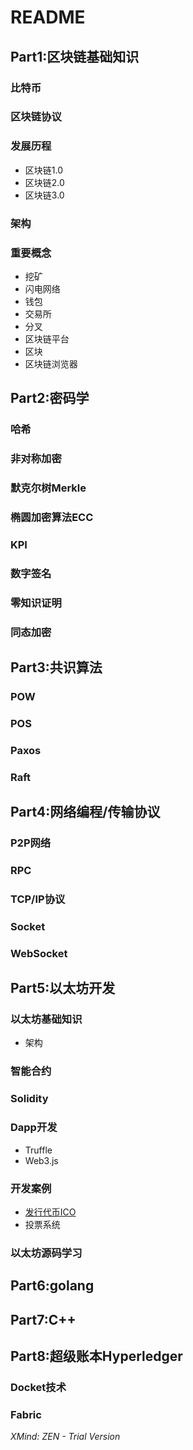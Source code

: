 # README
## Part1:区块链基础知识
### 比特币
### 区块链协议
### 发展历程
* 区块链1.0
* 区块链2.0
* 区块链3.0
### 架构
### 重要概念
* 挖矿
* 闪电网络
* 钱包
* 交易所
* 分叉
* 区块链平台
* 区块
* 区块链浏览器
## Part2:密码学
### 哈希
### 非对称加密
### 默克尔树Merkle
### 椭圆加密算法ECC
### KPI
### 数字签名
### 零知识证明
### 同态加密
## Part3:共识算法
### POW
### POS
### Paxos
### Raft
## Part4:网络编程/传输协议
### P2P网络
### RPC
### TCP/IP协议
### Socket
### WebSocket
## Part5:以太坊开发
### 以太坊基础知识
* 架构
### 智能合约
### Solidity
### Dapp开发
* Truffle
* Web3.js
### 开发案例
* [发行代币ICO](https://github.com/okwen5566/blockchain-study/tree/master/%E4%BB%A3%E5%B8%81ICO)
* 投票系统
### 以太坊源码学习
## Part6:golang
## Part7:C++
## Part8:超级账本Hyperledger
### Docket技术
### Fabric

*XMind: ZEN - Trial Version*
